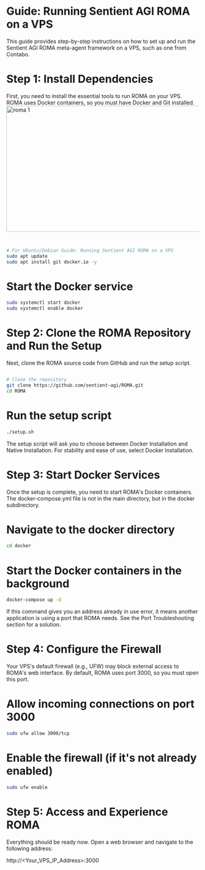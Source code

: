 # Guide: Running Sentient AGI ROMA on a VPS
This guide provides step-by-step instructions on how to set up and run the Sentient AGI ROMA meta-agent framework on a VPS, such as one from Contabo.

# Step 1: Install Dependencies
First, you need to install the essential tools to run ROMA on your VPS. ROMA uses Docker containers, so you must have Docker and Git installed.
<img width="579" height="329" alt="roma 1" src="https://github.com/user-attachments/assets/edbc88e9-1146-428d-9199-c4f03fdda900" />

```Bash


# For Ubuntu/Debian Guide: Running Sentient AGI ROMA on a VPS
sudo apt update
sudo apt install git docker.io -y
```

# Start the Docker service

```Bash
sudo systemctl start docker
sudo systemctl enable docker
```

# Step 2: Clone the ROMA Repository and Run the Setup
Next, clone the ROMA source code from GitHub and run the setup script.

```Bash

# Clone the repository
git clone https://github.com/sentient-agi/ROMA.git
cd ROMA
```


# Run the setup script

```Bash
./setup.sh
```
The setup script will ask you to choose between Docker Installation and Native Installation. For stability and ease of use, select Docker Installation.

# Step 3: Start Docker Services
Once the setup is complete, you need to start ROMA's Docker containers. The docker-compose.yml file is not in the main directory, but in the docker subdirectory.


# Navigate to the docker directory

```Bash
cd docker
```

# Start the Docker containers in the background

```Bash
docker-compose up -d
```
If this command gives you an address already in use error, it means another application is using a port that ROMA needs. See the Port Troubleshooting section for a solution.

# Step 4: Configure the Firewall
Your VPS's default firewall (e.g., UFW) may block external access to ROMA's web interface. By default, ROMA uses port 3000, so you must open this port.


# Allow incoming connections on  port 3000

```Bash
sudo ufw allow 3000/tcp
```

# Enable the firewall (if it's not already enabled)

```Bash
sudo ufw enable
```

# Step 5: Access and Experience ROMA
Everything should be ready now. Open a web browser and navigate to the following address:

http://<Your_VPS_IP_Address>:3000




